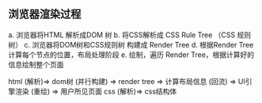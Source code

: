 ## 浏览器渲染过程

a. 浏览器将HTML 解析成DOM 树
b. 将CSS解析成 CSS Rule Tree （CSS 规则树）
c. 浏览器将DOM树和CSS规则树 构建成 Render  Tree
d. 根据Render Tree 计算每个节点的位置，布局处理阶段
e. 绘制，遍历 Render Tree，根据计算好的信息绘制整个页面

html (解析)=> dom树
            (并行构建) => render tree => 计算布局信息 (回流) => UI引擎渲染 (重绘) => 用户所见页面 
css (解析)=> css结构体